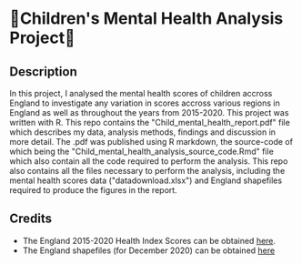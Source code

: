 # 👧Children's Mental Health Analysis Project🧒 

## Description
In this project, I analysed the mental health scores of children accross England to investigate any variation in scores accross various regions in England as well as throughout the years from 2015-2020. This project was written with R. This repo contains the "Child_mental_health_report.pdf" file which describes my data, analysis methods, findings and discussion in more detail. The .pdf was published using R markdown, the source-code of which being the "Child_mental_health_analysis_source_code.Rmd" file which also contain all the code required to perform the analysis. This repo also contains all the files necessary to perform the analysis, including the mental health scores data ("datadownload.xlsx") and England shapefiles required to produce the figures in the report. 

## Credits
- The England 2015-2020 Health Index Scores can be obtained [here](https://www.ons.gov.uk/releases/healthindexforengland2015to2020).
- The England shapefiles (for December 2020) can be obtained [here](https://geoportal.statistics.gov.uk/datasets/ons::lad-dec-2020-uk-bfc/about)
